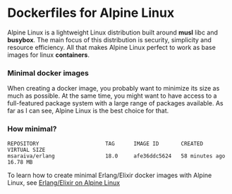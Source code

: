 Dockerfiles for Alpine Linux
=====

Alpine Linux is a lightweight Linux distribution built around **musl** libc and **busybox**.
The main focus of this distribution is security, simplicity and resource efficiency.
All that makes Alpine Linux perfect to work as base images for linux **containers**.

### Minimal docker images

When creating a docker image, you probably want to minimize its size as much as possible. At the same time, you might want to have access to a full-featured package system with a large range of packages available. As far as I can see, Alpine Linux is the best choice for that.

### How minimal?

```
REPOSITORY                     TAG      IMAGE ID       CREATED           VIRTUAL SIZE
msaraiva/erlang                18.0     afe36ddc5624   58 minutes ago    16.78 MB

```

To learn how to create minimal Erlang/Elixir docker images with Alpine Linux, see [Erlang/Elixir on Alpine Linux](https://github.com/msaraiva/alpine-erlang)
